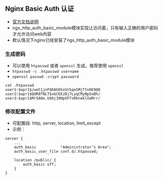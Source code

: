 ## Nginx Basic Auth 认证
- [官方文档说明](https://docs.nginx.com/nginx/admin-guide/security-controls/configuring-http-basic-authentication/)
- ngx_http_auth_basic_module模块实现让访问着，只有输入正确的用户密码才允许访问web内容
- 默认情况下nginx已经安装了ngx_http_auth_basic_module模块

### 生成密码
- 可以使用 `htpasswd` 或者 `openssl` 生成，推荐使用 `openssl`
- `htpasswd -c .htpasswd username`
- `openssl passwd -crypt password`
```
cat .htpasswd
user1:$apr1$/woC1jnP$KAh0SsVn5qeSMjTtn0E9Q0
user2:$apr1$QdR8fNLT$vbCEEzDj7LyqCMyNpSoBh/
user3:$apr1$Mr5A0e.U$0j39Hp5FfxRkneklXaMrr/
```

### 修改配置文件
- 可配置段: http, server, location, limit_except
- 示例：
```
server {
    ...
    auth_basic           "Administrator’s Area";
    auth_basic_user_file conf.d/.htpasswd;

    location /public/ {
        auth_basic off;
    }
}
```